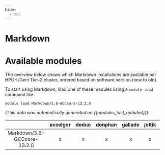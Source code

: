 ```yaml
---
hide:
  - toc
---
```


Markdown
========

# Available modules


The overview below shows which Markdown installations are available per HPC-UGent Tier-2 cluster, ordered based on software version (new to old).

To start using Markdown, load one of these modules using a `module load` command like:

```shell
module load Markdown/3.6-GCCcore-13.2.0
```

*(This data was automatically generated on {{modules_last_updated}})*

| |accelgor|doduo|donphan|gallade|joltik|litleo|shinx|
| :---: | :---: | :---: | :---: | :---: | :---: | :---: | :---: |
|Markdown/3.6-GCCcore-13.2.0|x|x|x|x|x|x|x|
